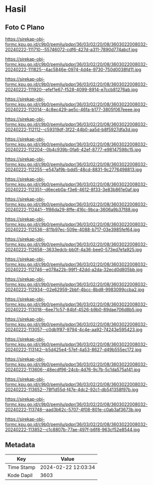 # Hasil

## Foto C Plano

https://sirekap-obj-formc.kpu.go.id/c9b0/pemilu/pdpr/36/03/02/20/08/3603022008032-20240222-111710--55746072-cdf6-427d-a311-7890d774abcf.jpg

https://sirekap-obj-formc.kpu.go.id/c9b0/pemilu/pdpr/36/03/02/20/08/3603022008032-20240222-111825--4ac5846e-0974-4d4e-9730-750d0038fd11.jpg

https://sirekap-obj-formc.kpu.go.id/c9b0/pemilu/pdpr/36/03/02/20/08/3603022008032-20240222-111920--efef1e67-f528-4099-8914-e7ccb81276ab.jpg

https://sirekap-obj-formc.kpu.go.id/c9b0/pemilu/pdpr/36/03/02/20/08/3603022008032-20240222-112014--4c8ec429-ae5c-46fa-b177-3805f067eeee.jpg

https://sirekap-obj-formc.kpu.go.id/c9b0/pemilu/pdpr/36/03/02/20/08/3603022008032-20240222-112112--c59319df-3f22-44b0-aa5d-b8f5927dfa3d.jpg

https://sirekap-obj-formc.kpu.go.id/c9b0/pemilu/pdpr/36/03/02/20/08/3603022008032-20240222-112204--0b4c939b-0fa6-42ef-8777-e98147598c15.jpg

https://sirekap-obj-formc.kpu.go.id/c9b0/pemilu/pdpr/36/03/02/20/08/3603022008032-20240222-112255--e547af9b-bdd5-48cd-8831-9c2776498813.jpg

https://sirekap-obj-formc.kpu.go.id/c9b0/pemilu/pdpr/36/03/02/20/08/3603022008032-20240222-112351--d6eceb0a-f3e6-4612-8f33-3e83b861e0af.jpg

https://sirekap-obj-formc.kpu.go.id/c9b0/pemilu/pdpr/36/03/02/20/08/3603022008032-20240222-112441--1f86da29-8ffe-416c-9bca-3606a9b37f88.jpg

https://sirekap-obj-formc.kpu.go.id/c9b0/pemilu/pdpr/36/03/02/20/08/3603022008032-20240222-112536--811b97ec-509e-4088-b717-03e3985fef64.jpg

https://sirekap-obj-formc.kpu.go.id/c9b0/pemilu/pdpr/36/03/02/20/08/3603022008032-20240222-112658--3633edcb-bb0f-4a36-bee0-573ed7e1a925.jpg

https://sirekap-obj-formc.kpu.go.id/c9b0/pemilu/pdpr/36/03/02/20/08/3603022008032-20240222-112746--e078a22b-99f1-42dd-a2da-32ecd0d805bb.jpg

https://sirekap-obj-formc.kpu.go.id/c9b0/pemilu/pdpr/36/03/02/20/08/3603022008032-20240222-112934--02e62959-2bbf-4bcc-8bd8-9983099ccba2.jpg

https://sirekap-obj-formc.kpu.go.id/c9b0/pemilu/pdpr/36/03/02/20/08/3603022008032-20240222-113018--6ee71c57-84bf-4526-b9b0-89dae706d8b5.jpg

https://sirekap-obj-formc.kpu.go.id/c9b0/pemilu/pdpr/36/03/02/20/08/3603022008032-20240222-113057--c0db1f87-9794-4c4e-aa92-74243e595423.jpg

https://sirekap-obj-formc.kpu.go.id/c9b0/pemilu/pdpr/36/03/02/20/08/3603022008032-20240222-113142--b5d425e4-57ef-4a53-8627-d49b555ec172.jpg

https://sirekap-obj-formc.kpu.go.id/c9b0/pemilu/pdpr/36/03/02/20/08/3603022008032-20240222-113606--48ecdf96-24cb-4d76-9c7b-5c1da575a141.jpg

https://sirekap-obj-formc.kpu.go.id/c9b0/pemilu/pdpr/36/03/02/20/08/3603022008032-20240222-113652--78f1d55d-f47e-4dc2-92c1-db541358f97b.jpg

https://sirekap-obj-formc.kpu.go.id/c9b0/pemilu/pdpr/36/03/02/20/08/3603022008032-20240222-113748--aad3b62c-5707-4f08-801e-c0ab3af3673b.jpg

https://sirekap-obj-formc.kpu.go.id/c9b0/pemilu/pdpr/36/03/02/20/08/3603022008032-20240222-113852--c1c8807b-77ae-497f-b6f8-963cf52e8544.jpg


## Metadata

| Key        | Value               |
| ---------- | ------------------- |
| Time Stamp | 2024-02-22 12:03:34 |
| Kode Dapil | 3603                |



